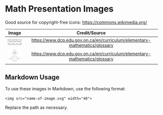# Math Presentation Images

Good source for copyright-free icons: https://commons.wikimedia.org/

| Image | Credit/Source |
|:---:|:---:|
| [<img src="equations_flowchart.svg" width="75">](equations_flowchart.svg) | https://www.dcp.edu.gov.on.ca/en/curriculum/elementary-mathematics/glossary |
| [<img src="flowchart_coding.svg" width="75">](flowchart_coding.svg) | https://www.dcp.edu.gov.on.ca/en/curriculum/elementary-mathematics/glossary |

## Markdown Usage

To use these images in Markdown, use the following format:

`<img src="name-of-image.svg" width="48">`

Replace the path as necessary.
